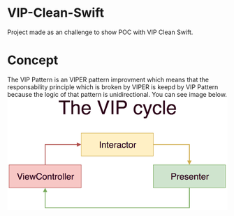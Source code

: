 # VIP-Clean-Swift
Project made as an challenge to show POC with VIP Clean Swift.

# Concept
The VIP Pattern is an VIPER pattern improvment which means that the responsability principle which is broken by VIPER is keepd by VIP Pattern because the logic of
that pattern is unidirectional. You can see image below.
<img src="https://github.com/renatomateusx/VIP-Clean-Swift/blob/master/the-vip-cycle.png" title="VIP Clean Swift">
